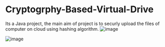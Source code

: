 # Cryptogrphy-Based-Virtual-Drive
Its a Java project, the main aim of project is to securly upload the files of computer on cloud using hashing algorithm.
![image](https://user-images.githubusercontent.com/91844463/136554221-e29e5885-8569-4c79-8a04-06eb3b38499e.png)

![image](https://user-images.githubusercontent.com/91844463/136554250-454252eb-c9da-48cb-9dcd-77fbc83f2e7c.png)
